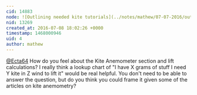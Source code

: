 ```yaml
---
cid: 14883
node: ![Outlining needed kite tutorials](../notes/mathew/07-07-2016/outlining-needed-kite-tutorials)
nid: 13269
created_at: 2016-07-08 18:02:26 +0000
timestamp: 1468000946
uid: 4
author: mathew
---
```


[@Ecta64](/profile/Ecta64) How do you feel about the Kite Anemometer section and lift calculations?   I really think a lookup chart of "I have X grams of stuff I need Y kite in Z wind to lift it" would be real helpful.   You don't need to be able to answer the question, but do you think you could frame it given some of the articles on kite anemometry?